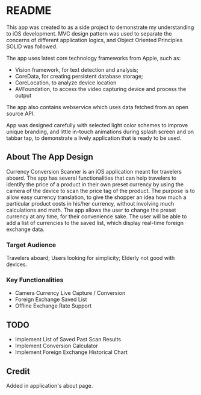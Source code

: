 # README
This app was created to as a side project to demonstrate my understanding to iOS development.
MVC design pattern was used to separate the concerns of different application logics, and Object Oriented Principles SOLID was followed.

The app uses latest core technology frameworks from Apple, such as:
- Vision framework, for text detection and analysis; 
- CoreData, for creating persistent database storage;
- CoreLocation, to analyze device location
- AVFoundation, to access the video capturing device and process the output

The app also contains webservice which uses data fetched from an open source API.

App was designed carefully with selected light color schemes to improve unique branding, and little in-touch animations during splash screen and on tabbar tap, to demonstrate a lively application that is ready to be used.

## About The App Design
Currency Conversion Scanner is an iOS application meant for travelers aboard. The app has several functionalities that can help travelers to identify the price of a product in their own preset currency by using the camera of the device to scan the price tag of the product. The purpose is to allow easy currency translation, to give the shopper an idea how much a particular product costs in his/her currency, without involving much calculations and math. The app allows the user to change the preset currency at any time, for their convenience sake. The user will be able to add a list of currencies to the saved list, which display real-time foreign exchange data.

### Target Audience
Travelers aboard; Users looking for simplicity; Elderly not good with devices.

### Key Functionalities
- Camera Currency Live Capture / Conversion
- Foreign Exchange Saved List
- Offline Exchange Rate Support

## TODO
- Implement List of Saved Past Scan Results
- Implement Conversion Calculator
- Implement Foreign Exchange Historical Chart

## Credit
Added in application's about page.
